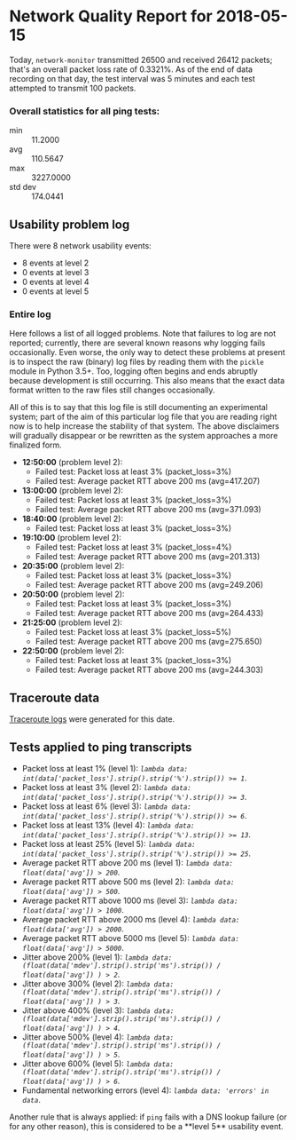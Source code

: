 
# Network Quality Report for 2018-05-15

Today, <code>network-monitor</code> transmitted 26500 and received 26412 packets; that's an overall packet loss rate of 0.3321%. As of the end of data recording on that day, the test interval was 5 minutes and each test attempted to transmit 100 packets.

### Overall statistics for all ping tests:

<dl>
<dt>min</dt><dd>11.2000</dd>
<dt>avg</dt><dd>110.5647</dd>
<dt>max</dt><dd>3227.0000</dd>
<dt>std dev</dt><dd>174.0441</dd>
</dl>


## Usability problem log

There were 8 network usability events:

* 8 events at level 2
* 0 events at level 3
* 0 events at level 4
* 0 events at level 5

### Entire log

Here follows a list of all logged problems. Note that failures to log are not reported; currently,
there are several known reasons why logging fails occasionally. Even worse, the only way to detect these problems at
present is to inspect the raw (binary) log files by reading them with the <code>pickle</code> module in Python 3.5+.
Too, logging often begins and ends abruptly because development is still occurring. This also means that the exact
data format written to the raw files still changes occasionally.

All of this is to say that this log file is still documenting an experimental system; part of the aim of this
particular log file that you are reading right now is to help increase the stability of that system. The above
disclaimers will gradually disappear or be rewritten as the system approaches a more finalized form.

<ul>
<li><strong>12:50:00</strong> (problem level 2):
 <ul>
  <li>Failed test: Packet loss at least 3% (packet_loss=3%)</li>
  <li>Failed test: Average packet RTT above 200 ms (avg=417.207)</li>
 </ul>
</li>
<li><strong>13:00:00</strong> (problem level 2):
 <ul>
  <li>Failed test: Packet loss at least 3% (packet_loss=3%)</li>
  <li>Failed test: Average packet RTT above 200 ms (avg=371.093)</li>
 </ul>
</li>
<li><strong>18:40:00</strong> (problem level 2):
 <ul>
  <li>Failed test: Packet loss at least 3% (packet_loss=3%)</li>
 </ul>
</li>
<li><strong>19:10:00</strong> (problem level 2):
 <ul>
  <li>Failed test: Packet loss at least 3% (packet_loss=4%)</li>
  <li>Failed test: Average packet RTT above 200 ms (avg=201.313)</li>
 </ul>
</li>
<li><strong>20:35:00</strong> (problem level 2):
 <ul>
  <li>Failed test: Packet loss at least 3% (packet_loss=3%)</li>
  <li>Failed test: Average packet RTT above 200 ms (avg=249.206)</li>
 </ul>
</li>
<li><strong>20:50:00</strong> (problem level 2):
 <ul>
  <li>Failed test: Packet loss at least 3% (packet_loss=3%)</li>
  <li>Failed test: Average packet RTT above 200 ms (avg=264.433)</li>
 </ul>
</li>
<li><strong>21:25:00</strong> (problem level 2):
 <ul>
  <li>Failed test: Packet loss at least 3% (packet_loss=5%)</li>
  <li>Failed test: Average packet RTT above 200 ms (avg=275.650)</li>
 </ul>
</li>
<li><strong>22:50:00</strong> (problem level 2):
 <ul>
  <li>Failed test: Packet loss at least 3% (packet_loss=3%)</li>
  <li>Failed test: Average packet RTT above 200 ms (avg=244.303)</li>
 </ul>
</li>
</ul>

## Traceroute data

<a href="reports/2018/06/2018-05-15-traceroute.md">Traceroute logs</a> were generated for this date.



## Tests applied to ping transcripts

<ul>
 <li>Packet loss at least 1% (level 1): <i><code>lambda data: int(data['packet_loss'].strip().strip('%').strip()) >= 1</code></i>.</li>
 <li>Packet loss at least 3% (level 2): <i><code>lambda data: int(data['packet_loss'].strip().strip('%').strip()) >= 3</code></i>.</li>
 <li>Packet loss at least 6% (level 3): <i><code>lambda data: int(data['packet_loss'].strip().strip('%').strip()) >= 6</code></i>.</li>
 <li>Packet loss at least 13% (level 4): <i><code>lambda data: int(data['packet_loss'].strip().strip('%').strip()) >= 13</code></i>.</li>
 <li>Packet loss at least 25% (level 5): <i><code>lambda data: int(data['packet_loss'].strip().strip('%').strip()) >= 25</code></i>.</li>
 <li>Average packet RTT above 200 ms (level 1): <i><code>lambda data: float(data['avg']) > 200</code></i>.</li>
 <li>Average packet RTT above 500 ms (level 2): <i><code>lambda data: float(data['avg']) > 500</code></i>.</li>
 <li>Average packet RTT above 1000 ms (level 3): <i><code>lambda data: float(data['avg']) > 1000</code></i>.</li>
 <li>Average packet RTT above 2000 ms (level 4): <i><code>lambda data: float(data['avg']) > 2000</code></i>.</li>
 <li>Average packet RTT above 5000 ms (level 5): <i><code>lambda data: float(data['avg']) > 5000</code></i>.</li>
 <li>Jitter above 200% (level 1): <i><code>lambda data: (float(data['mdev'].strip().strip('ms').strip()) / float(data['avg']) ) > 2</code></i>.</li>
 <li>Jitter above 300% (level 2): <i><code>lambda data: (float(data['mdev'].strip().strip('ms').strip()) / float(data['avg']) ) > 3</code></i>.</li>
 <li>Jitter above 400% (level 3): <i><code>lambda data: (float(data['mdev'].strip().strip('ms').strip()) / float(data['avg']) ) > 4</code></i>.</li>
 <li>Jitter above 500% (level 4): <i><code>lambda data: (float(data['mdev'].strip().strip('ms').strip()) / float(data['avg']) ) > 5</code></i>.</li>
 <li>Jitter above 600% (level 5): <i><code>lambda data: (float(data['mdev'].strip().strip('ms').strip()) / float(data['avg']) ) > 6</code></i>.</li>
 <li>Fundamental networking errors (level 4): <i><code>lambda data: 'errors' in data</code></i>.</li>
</ul>
Another rule that is always applied: if <code>ping</code> fails with a DNS lookup failure (or for any other reason), this is considered to be a **level 5** usability event.

